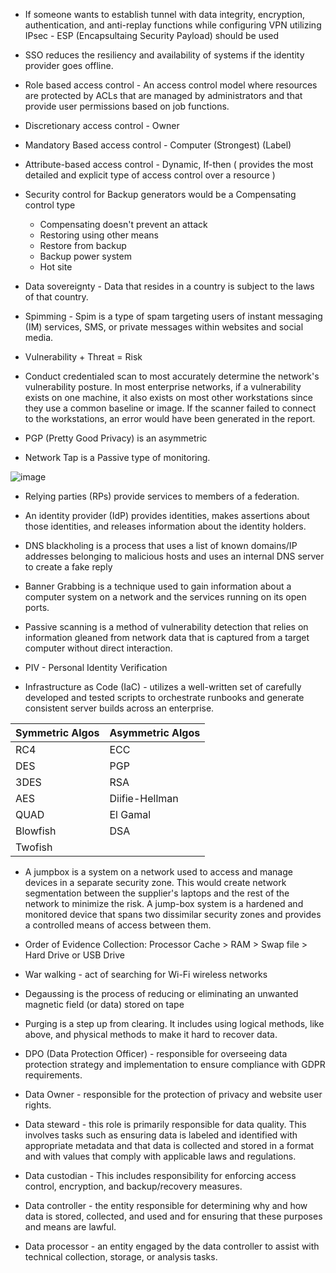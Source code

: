  - If someone wants to establish tunnel with data integrity, encryption, authentication, and anti-replay functions while configuring VPN utilizing IPsec - ESP (Encapsultaing Security Payload) should be used

 - SSO reduces the resiliency and availability of systems if the identity provider goes offline.


 - Role based access control - An access control model where resources are protected by ACLs that are managed by administrators and that provide user permissions based on job functions.
 - Discretionary access control - Owner
 - Mandatory Based access control - Computer (Strongest) (Label)
 - Attribute-based access control - Dynamic, If-then ( provides the most detailed and explicit type of access control over a resource )


 - Security control for Backup generators would be a Compensating control type
   - Compensating doesn't prevent an attack
   - Restoring using other means
   - Restore from backup
   - Backup power system
   - Hot site

 - Data sovereignty - Data that resides in a country is subject to the laws of that country.

 - Spimming - Spim is a type of spam targeting users of instant messaging (IM) services, SMS, or private messages within websites and social media.

 - Vulnerability + Threat = Risk

 - Conduct credentialed scan to most accurately determine the network's vulnerability posture. In most enterprise networks, if a vulnerability exists on one machine, it also exists on most other workstations since they use a common baseline or image. If the scanner failed to connect to the workstations, an error would have been generated in the report.

 - PGP (Pretty Good Privacy) is an asymmetric

 - Network Tap is a Passive type of monitoring.

![image](https://user-images.githubusercontent.com/63236771/126634524-a761be71-2027-4b93-8df5-cbaae3c4fa64.png)

 - Relying parties (RPs) provide services to members of a federation. 
 - An identity provider (IdP) provides identities, makes assertions about those identities, and releases information about the identity holders.

 -  DNS blackholing is a process that uses a list of known domains/IP addresses belonging to malicious hosts and uses an internal DNS server to create a fake reply

 - Banner Grabbing is a technique used to gain information about a computer system on a network and the services running on its open ports.

 - Passive scanning is a method of vulnerability detection that relies on information gleaned from network data that is captured from a target computer without direct interaction.
 - PIV - Personal Identity Verification

 - Infrastructure as Code (IaC) -  utilizes a well-written set of carefully developed and tested scripts to orchestrate runbooks and generate consistent server builds across an enterprise.

  | Symmetric Algos | Asymmetric Algos |
  | --------------- | ---------------- |
  |  RC4            |   ECC            |
  |  DES            |   PGP            |
  |  3DES           |   RSA            |
  |  AES            |   Diifie-Hellman |
  |  QUAD           |   El Gamal       |
  |  Blowfish       |   DSA            |
  |  Twofish        |                  |


 - A jumpbox is a system on a network used to access and manage devices in a separate security zone. This would create network segmentation between the supplier's laptops and the rest of the network to minimize the risk. A jump-box system is a hardened and monitored device that spans two dissimilar security zones and provides a controlled means of access between them.

 - Order of Evidence Collection:
   Processor Cache > RAM > Swap file > Hard Drive or USB Drive
 - War walking - act of searching for Wi-Fi wireless networks

 - Degaussing is the process of reducing or eliminating an unwanted magnetic field (or data) stored on tape
 -  Purging is a step up from clearing. It includes using logical methods, like above, and physical methods to make it hard to recover data.

 - DPO (Data Protection Officer) -  responsible for overseeing data protection strategy and implementation to ensure compliance with GDPR requirements.
 - Data Owner - responsible for the protection of privacy and website user rights.
 - Data steward - this role is primarily responsible for data quality. This involves tasks such as ensuring data is labeled and identified with appropriate metadata and that data is collected and stored in a format and with values that comply with applicable laws and regulations.
 - Data custodian - This includes responsibility for enforcing access control, encryption, and backup/recovery measures.
 - Data controller - the entity responsible for determining why and how data is stored, collected, and used and for ensuring that these purposes and means are lawful. 
 - Data processor - an entity engaged by the data controller to assist with technical collection, storage, or analysis tasks.
